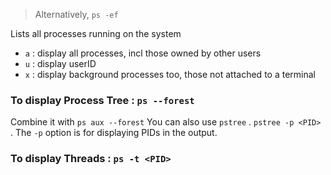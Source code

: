 > Alternatively, `ps -ef` 

Lists all processes running on the system
- `a` : display all processes, incl those owned by other users
- `u` : display userID
- `x` : display background processes too, those not attached to a terminal


### To display Process Tree : `ps --forest`
Combine it with `ps aux --forest` 
You can also use `pstree` . `pstree -p <PID>` . The `-p` option is for displaying PIDs in the output.
### To display Threads : `ps -t <PID>`
